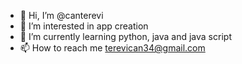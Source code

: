 - 👋 Hi, I’m @canterevi
- 👀 I’m interested in app creation
- 🌱 I’m currently learning python, java and java script
- 📫 How to reach me terevican34@gmail.com

<!---
canterevi/canterevi is a ✨ special ✨ repository because its `README.md` (this file) appears on your GitHub profile.
You can click the Preview link to take a look at your changes.
--->
